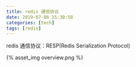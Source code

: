 ```yaml
---
title: redis 通信协议
date: 2019-07-08 15:30:58
categories: [tech]
tags: [redis]
---
```


redis 通信协议：RESP(Redis Serialization Protocol)
<escape><!-- more --></escape>

{% asset_img overview.png %}
